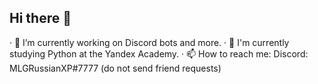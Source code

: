 ## Hi there 👋

· 🔭 I’m currently working on Discord bots and more.
· 🌱 I'm currently studying Python at the Yandex Academy.
· 📫 How to reach me:
Discord: MLGRussianXP#7777 (do not send friend requests)
